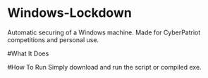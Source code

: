 # Windows-Lockdown
Automatic securing of a Windows machine. Made for CyberPatriot competitions and personal use.

#What It Does

#How To Run
Simply download and run the script or compiled exe.
